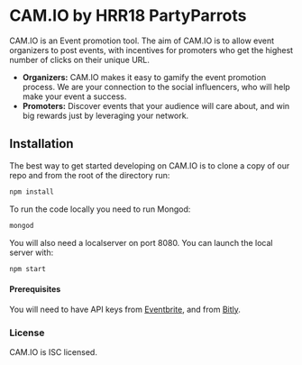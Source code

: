 # CAM.IO by HRR18 PartyParrots

CAM.IO is an Event promotion tool. The aim of CAM.IO is to allow event organizers to post events, with incentives for promoters who get the highest number of clicks on their unique URL.

* **Organizers:** CAM.IO makes it easy to gamify the event promotion process. We are your connection to the social influencers, who will help make your event a success.
* **Promoters:** Discover events that your audience will care about, and win big rewards just by leveraging your network.

## Installation

The best way to get started developing on CAM.IO is to clone a copy of our repo and from the root of the directory run:

```sh
npm install
```

To run the code locally you need to run Mongod:
 ```sh
mongod
```

You will also need a localserver on port 8080. You can launch the local server with:

```sh
npm start
```

#### Prerequisites

You will need to have API keys from [Eventbrite](http://developer.eventbrite.com/), and from [Bitly](https://dev.bitly.com/).

### License

CAM.IO is ISC licensed.